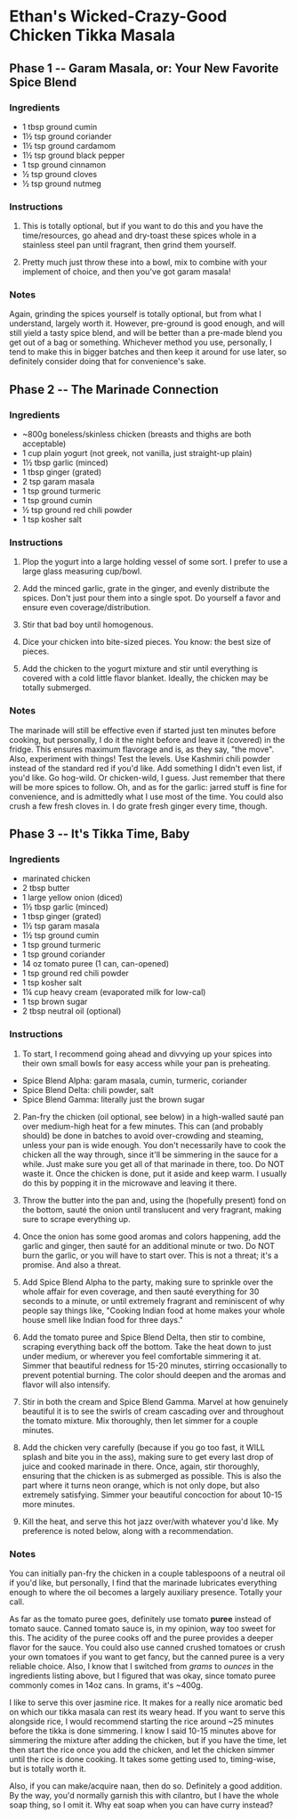 # Ethan's Wicked-Crazy-Good Chicken Tikka Masala

## Phase 1 -- Garam Masala, or: Your New Favorite Spice Blend

### Ingredients

* 1 tbsp ground cumin
* 1½ tsp ground coriander
* 1½ tsp ground cardamom
* 1½ tsp ground black pepper
* 1 tsp ground cinnamon
* ½ tsp ground cloves
* ½ tsp ground nutmeg

### Instructions

1. This is totally optional, but if you want to do this and you have the time/resources, go ahead and dry-toast these spices whole in a stainless steel pan until fragrant, then grind them yourself. 

2. Pretty much just throw these into a bowl, mix to combine with your implement of choice, and then you've got garam masala! 

### Notes

Again, grinding the spices yourself is totally optional, but from what I understand, largely worth it. However, pre-ground is good enough, and will still yield a tasty spice blend, and will be better than a pre-made blend you get out of a bag or something. Whichever method you use, personally, I tend to make this in bigger batches and then keep it around for use later, so definitely consider doing that for convenience's sake.

## Phase 2 -- The Marinade Connection

### Ingredients

* ~800g boneless/skinless chicken (breasts and thighs are both acceptable)
* 1 cup plain yogurt (not greek, not vanilla, just straight-up plain)
* 1½ tbsp garlic (minced)
* 1 tbsp ginger (grated)
* 2 tsp garam masala
* 1 tsp ground turmeric
* 1 tsp ground cumin
* ½ tsp ground red chili powder
* 1 tsp kosher salt

### Instructions

1. Plop the yogurt into a large holding vessel of some sort. I prefer to use a large glass measuring cup/bowl.

2. Add the minced garlic, grate in the ginger, and evenly distribute the spices. Don't just pour them into a single spot. Do yourself a favor and ensure even coverage/distribution. 

3. Stir that bad boy until homogenous. 

4. Dice your chicken into bite-sized pieces. You know: the best size of pieces. 

5. Add the chicken to the yogurt mixture and stir until everything is covered with a cold little flavor blanket. Ideally, the chicken may be totally submerged.

### Notes

The marinade will still be effective even if started just ten minutes before cooking, but personally, I do it the night before and leave it (covered) in the fridge. This ensures maximum flavorage and is, as they say, "the move". Also, experiment with things! Test the levels. Use Kashmiri chili powder instead of the standard red if you'd like. Add something I didn't even list, if you'd like. Go hog-wild. Or chicken-wild, I guess. Just remember that there will be more spices to follow. Oh, and as for the garlic: jarred stuff is fine for convenience, and is admittedly what I use most of the time. You could also crush a few fresh cloves in. I do grate fresh ginger every time, though.

## Phase 3 -- It's Tikka Time, Baby

### Ingredients

* marinated chicken
* 2 tbsp butter
* 1 large yellow onion (diced)
* 1½ tbsp garlic (minced)
* 1 tbsp ginger (grated)
* 1½ tsp garam masala
* 1½ tsp ground cumin
* 1 tsp ground turmeric
* 1 tsp ground coriander
* 14 oz tomato puree (1 can, can-opened)
* 1 tsp ground red chili powder
* 1 tsp kosher salt
* 1¼ cup heavy cream (evaporated milk for low-cal)
* 1 tsp brown sugar
* 2 tbsp neutral oil (optional)

### Instructions

1. To start, I recommend going ahead and divvying up your spices into their own small bowls for easy access while your pan is preheating. 

* Spice Blend Alpha: garam masala, cumin, turmeric, coriander
* Spice Blend Delta: chili powder, salt
* Spice Blend Gamma: literally just the brown sugar

2. Pan-fry the chicken (oil optional, see below) in a high-walled sauté pan over medium-high heat for a few minutes. This can (and probably should) be done in batches to avoid over-crowding and steaming, unless your pan is wide enough. You don't necessarily have to cook the chicken all the way through, since it'll be simmering in the sauce for a while. Just make sure you get all of that marinade in there, too. Do NOT waste it. Once the chicken is done, put it aside and keep warm. I usually do this by popping it in the microwave and leaving it there. 

3. Throw the butter into the pan and, using the (hopefully present) fond on the bottom, sauté the onion until translucent and very fragrant, making sure to scrape everything up.

4. Once the onion has some good aromas and colors happening, add the garlic and ginger, then sauté for an additional minute or two. Do NOT burn the garlic, or you will have to start over. This is not a threat; it's a promise. And also a threat. 

5. Add Spice Blend Alpha to the party, making sure to sprinkle over the whole affair for even coverage, and then sauté everything for 30 seconds to a minute, or until extremely fragrant and reminiscent of why people say things like, "Cooking Indian food at home makes your whole house smell like Indian food for three days."

6. Add the tomato puree and Spice Blend Delta, then stir to combine, scraping everything back off the bottom. Take the heat down to just under medium, or wherever you feel comfortable simmering it at. Simmer that beautiful redness for 15-20 minutes, stirring occasionally to prevent potential burning. The color should deepen and the aromas and flavor will also intensify.

7. Stir in both the cream and Spice Blend Gamma. Marvel at how genuinely beautiful it is to see the swirls of cream cascading over and throughout the tomato mixture. Mix thoroughly, then let simmer for a couple minutes.

8. Add the chicken very carefully (because if you go too fast, it WILL splash and bite you in the ass), making sure to get every last drop of juice and cooked marinade in there. Once, again, stir thoroughly, ensuring that the chicken is as submerged as possible. This is also the part where it turns neon orange, which is not only dope, but also extremely satisfying. Simmer your beautiful concoction for about 10-15 more minutes.

9. Kill the heat, and serve this hot jazz over/with whatever you'd like. My preference is noted below, along with a recommendation.

### Notes

You can initially pan-fry the chicken in a couple tablespoons of a neutral oil if you'd like, but personally, I find that the marinade lubricates everything enough to where the oil becomes a largely auxiliary presence. Totally your call.

As far as the tomato puree goes, definitely use tomato **puree** instead of tomato sauce. Canned tomato sauce is, in my opinion, way too sweet for this. The acidity of the puree cooks off and the puree provides a deeper flavor for the sauce. You could also use canned crushed tomatoes or crush your own tomatoes if you want to get fancy, but the canned puree is a very reliable choice. Also, I know that I switched from *grams* to *ounces* in the ingredients listing above, but I figured that was okay, since tomato puree commonly comes in 14oz cans. In grams, it's ~400g.

I like to serve this over jasmine rice. It makes for a really nice aromatic bed on which our tikka masala can rest its weary head. If you want to serve this alongside rice, I would recommend starting the rice around ~25 minutes before the tikka is done simmering. I know I said 10-15 minutes above for simmering the mixture after adding the chicken, but if you have the time, let then start the rice once you add the chicken, and let the chicken simmer until the rice is done cooking. It takes some getting used to, timing-wise, but is totally worth it.

Also, if you can make/acquire naan, then do so. Definitely a good addition. By the way, you'd normally garnish this with cilantro, but I have the whole soap thing, so I omit it. Why eat soap when you can have curry instead? 